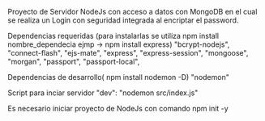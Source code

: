 Proyecto de Servidor  NodeJs con acceso a datos con MongoDB en el cual se realiza un Login con seguridad integrada al encriptar el password.

Dependencias requeridas (para instalarlas se utiliza npm install nombre_dependecia ejmp -> npm install express)
    "bcrypt-nodejs",
    "connect-flash",
    "ejs-mate",
    "express",
    "express-session",
    "mongoose",
    "morgan",
    "passport",
    "passport-local",

Dependencias de desarrollo( npm install nodemon -D)
    "nodemon"

Script para inciar servidor 
     "dev": "nodemon src/index.js"

Es necesario iniciar proyecto de NodeJs con comando npm init -y
